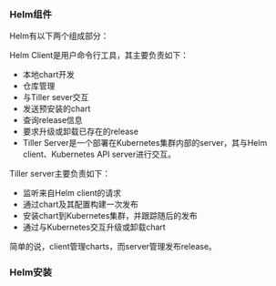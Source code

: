 ### Helm组件

Helm有以下两个组成部分：

Helm Client是用户命令行工具，其主要负责如下：

- 本地chart开发
- 仓库管理
- 与Tiller sever交互
- 发送预安装的chart
- 查询release信息
- 要求升级或卸载已存在的release
- Tiller Server是一个部署在Kubernetes集群内部的server，其与Helm client、Kubernetes API server进行交互。

Tiller server主要负责如下：

- 监听来自Helm client的请求
- 通过chart及其配置构建一次发布
- 安装chart到Kubernetes集群，并跟踪随后的发布
- 通过与Kubernetes交互升级或卸载chart

简单的说，client管理charts，而server管理发布release。

### Helm安装